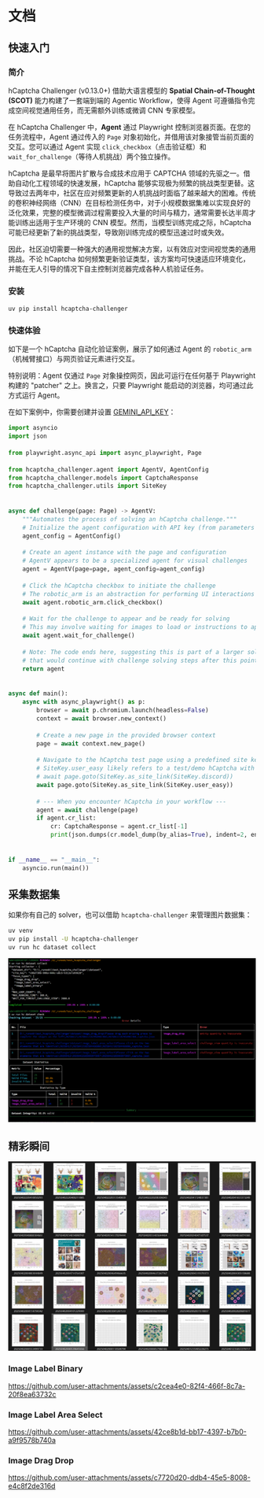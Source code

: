 # 文档

## 快速入门

### 简介

hCaptcha Challenger (v0.13.0+) 借助大语言模型的 **Spatial Chain-of-Thought (SCOT)** 能力构建了一套端到端的 Agentic Workflow，使得 Agent 可遵循指令完成空间视觉通用任务，而无需额外训练或微调 CNN 专家模型。

在 hCaptcha Challenger 中，**Agent** 通过 Playwright 控制浏览器页面。在您的任务流程中，Agent 通过传入的 `Page` 对象初始化，并借用该对象接管当前页面的交互。您可以通过 Agent 实现 `click_checkbox`（点击验证框）和 `wait_for_challenge`（等待人机挑战）两个独立操作。

hCaptcha 是最早将图片扩散与合成技术应用于 CAPTCHA 领域的先驱之一。借助自动化工程领域的快速发展，hCaptcha 能够实现极为频繁的挑战类型更替。这导致过去两年中，社区在应对频繁更新的人机挑战时面临了越来越大的困难。传统的卷积神经网络（CNN）在目标检测任务中，对于小规模数据集难以实现良好的泛化效果，完整的模型微调过程需要投入大量的时间与精力，通常需要长达半周才能训练出适用于生产环境的 CNN 模型。然而，当模型训练完成之际，hCaptcha 可能已经更新了新的挑战类型，导致刚训练完成的模型迅速过时或失效。

因此，社区迫切需要一种强大的通用视觉解决方案，以有效应对空间视觉类的通用挑战。不论 hCaptcha 如何频繁更新验证类型，该方案均可快速适应环境变化，并能在无人引导的情况下自主控制浏览器完成各种人机验证任务。

### 安装

```bash
uv pip install hcaptcha-challenger
```

### 快速体验

如下是一个 hCaptcha 自动化验证案例，展示了如何通过 Agent 的 `robotic_arm`（机械臂接口）与网页验证元素进行交互。

特别说明：Agent 仅通过 `Page` 对象操控网页，因此可运行在任何基于 Playwright 构建的 "patcher" 之上。换言之，只要 Playwright 能启动的浏览器，均可通过此方式运行 Agent。

在如下案例中，你需要创建并设置 [GEMINI_API_KEY](https://aistudio.google.com/apikey)：

```python
import asyncio
import json

from playwright.async_api import async_playwright, Page

from hcaptcha_challenger.agent import AgentV, AgentConfig
from hcaptcha_challenger.models import CaptchaResponse
from hcaptcha_challenger.utils import SiteKey


async def challenge(page: Page) -> AgentV:
    """Automates the process of solving an hCaptcha challenge."""
    # Initialize the agent configuration with API key (from parameters or environment)
    agent_config = AgentConfig()

    # Create an agent instance with the page and configuration
    # AgentV appears to be a specialized agent for visual challenges
    agent = AgentV(page=page, agent_config=agent_config)

    # Click the hCaptcha checkbox to initiate the challenge
    # The robotic_arm is an abstraction for performing UI interactions
    await agent.robotic_arm.click_checkbox()

    # Wait for the challenge to appear and be ready for solving
    # This may involve waiting for images to load or instructions to appear
    await agent.wait_for_challenge()

    # Note: The code ends here, suggesting this is part of a larger solution
    # that would continue with challenge solving steps after this point
    return agent


async def main():
    async with async_playwright() as p:
        browser = await p.chromium.launch(headless=False)
        context = await browser.new_context()

        # Create a new page in the provided browser context
        page = await context.new_page()

        # Navigate to the hCaptcha test page using a predefined site key
        # SiteKey.user_easy likely refers to a test/demo hCaptcha with lower difficulty
        # await page.goto(SiteKey.as_site_link(SiteKey.discord))
        await page.goto(SiteKey.as_site_link(SiteKey.user_easy))

        # --- When you encounter hCaptcha in your workflow ---
        agent = await challenge(page)
        if agent.cr_list:
            cr: CaptchaResponse = agent.cr_list[-1]
            print(json.dumps(cr.model_dump(by_alias=True), indent=2, ensure_ascii=False))


if __name__ == "__main__":
    asyncio.run(main())

```

## 采集数据集

如果你有自己的 solver，也可以借助 `hcaptcha-challenger` 来管理图片数据集：

```bash
uv venv
uv pip install -U hcaptcha-challenger
uv run hc dataset collect
```

![image_2025-04-12_18-33-07](assets/image_2025-04-12_18-33-07.png)

## 精彩瞬间

![image-20250402235820929](assets/image-20250402235820929.png)

### Image Label Binary

https://github.com/user-attachments/assets/c2cea4e0-82f4-466f-8c7a-20f8ea63732c

### Image Label Area Select

https://github.com/user-attachments/assets/42ce8b1d-bb17-4397-b7b0-a9f9578b740a

### Image Drag Drop

https://github.com/user-attachments/assets/c7720d20-ddb4-45e5-8008-e4c8f2de316d
